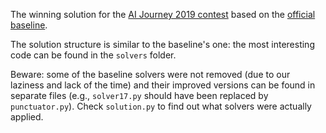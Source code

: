 The winning solution for the [AI Journey 2019 contest](https://contest.ai-journey.ru/) based on the [official baseline](https://github.com/sberbank-ai/ai-journey-2019/tree/master/examples/sberbank-baseline).

The solution structure is similar to the baseline's one: the most interesting code can be found in the `solvers` folder.

Beware: some of the baseline solvers were not removed (due to our laziness and lack of the time) and their improved versions can be found in separate files (e.g., `solver17.py` should have been replaced by `punctuator.py`). Check `solution.py` to find out what solvers were actually applied.
